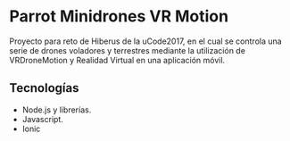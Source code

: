 # Parrot Minidrones VR Motion

Proyecto para reto de Hiberus de la uCode2017, en el cual se controla una
serie de drones voladores y terrestres mediante la utilización de VRDroneMotion y
Realidad Virtual en una aplicación móvil.

## Tecnologías
* Node.js y librerías.
* Javascript.
* Ionic

